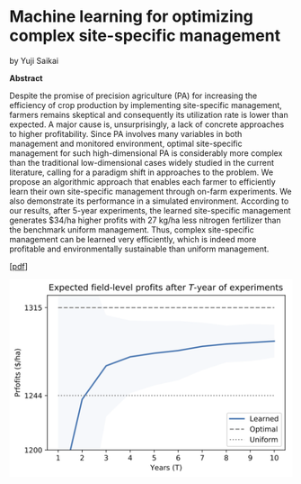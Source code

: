 # Machine learning for optimizing complex site-specific management
by Yuji Saikai

**Abstract**

Despite the promise of precision agriculture (PA) for increasing the efficiency of crop production by implementing site-specific management, farmers remains skeptical and consequently its utilization rate is lower than expected. A major cause is, unsurprisingly, a lack of concrete approaches to higher profitability. Since PA involves many variables in both management and monitored environment, optimal site-specific management for such high-dimensional PA is considerably more complex than the traditional low-dimensional cases widely studied in the current literature, calling for a paradigm shift in approaches to the problem. We propose an algorithmic approach that enables each farmer to efficiently learn their own site-specific management through on-farm experiments. We also demonstrate its performance in a simulated environment. According to our results, after 5-year experiments, the learned site-specific management generates $34/ha higher profits with 27 kg/ha less nitrogen fertilizer than the benchmark uniform management. Thus, complex site-specific management can be learned very efficiently, which is indeed more profitable and environmentally sustainable than uniform management.

[[pdf](bopa.pdf)]

![](pi_curves.png)
